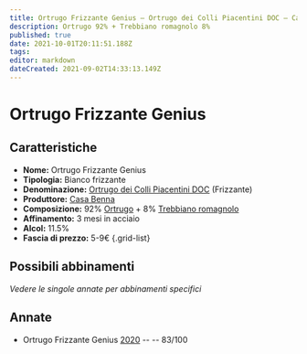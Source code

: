 ```yaml
---
title: Ortrugo Frizzante Genius – Ortrugo dei Colli Piacentini DOC – Casa Benna – Emilia (IT) – 5-9€ – 2★
description: Ortrugo 92% + Trebbiano romagnolo 8% 
published: true
date: 2021-10-01T20:11:51.188Z
tags: 
editor: markdown
dateCreated: 2021-09-02T14:33:13.149Z
---
```


# Ortrugo Frizzante Genius 

## Caratteristiche
- **Nome:** Ortrugo Frizzante Genius 
- **Tipologia:** Bianco frizzante
- **Denominazione:** [Ortrugo dei Colli Piacentini DOC](/denominazioni/Italia/Emilia/DOC/Ortrugo-dei-Colli-Piacentini) (Frizzante)
- **Produttore:** [Casa Benna](/produttori/Italia/Emilia/Casa-Benna) 
- **Composizione:** 92% [Ortrugo](/vitigni/Italia/ortrugo) + 8% [Trebbiano romagnolo](/vitigni/Italia/trebbiano-romagnolo)
- **Affinamento:** 3 mesi in acciaio
- **Alcol:** 11.5%
- **Fascia di prezzo:** 5-9€
{.grid-list}

## Possibili abbinamenti
*Vedere le singole annate per abbinamenti specifici*

## Annate

- Ortrugo Frizzante Genius [2020](/vini/Italia/Emilia/Casa-Benna/Ortrugo-Frizzante-Il-Garrito/2020) -- <span class="star-2"></span> -- 83/100

